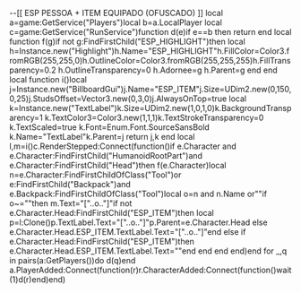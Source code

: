 --[[ ESP PESSOA + ITEM EQUIPADO (OFUSCADO) ]]
local a=game:GetService("Players")local b=a.LocalPlayer local c=game:GetService("RunService")function d(e)if e==b then return end local function f(g)if not g:FindFirstChild("ESP_HIGHLIGHT")then local h=Instance.new("Highlight")h.Name="ESP_HIGHLIGHT"h.FillColor=Color3.fromRGB(255,255,0)h.OutlineColor=Color3.fromRGB(255,255,255)h.FillTransparency=0.2 h.OutlineTransparency=0 h.Adornee=g h.Parent=g end end local function i()local j=Instance.new("BillboardGui")j.Name="ESP_ITEM"j.Size=UDim2.new(0,150,0,25)j.StudsOffset=Vector3.new(0,3,0)j.AlwaysOnTop=true local k=Instance.new("TextLabel")k.Size=UDim2.new(1,0,1,0)k.BackgroundTransparency=1 k.TextColor3=Color3.new(1,1,1)k.TextStrokeTransparency=0 k.TextScaled=true k.Font=Enum.Font.SourceSansBold k.Name="TextLabel"k.Parent=j return j,k end local l,m=i()c.RenderStepped:Connect(function()if e.Character and e.Character:FindFirstChild("HumanoidRootPart")and e.Character:FindFirstChild("Head")then f(e.Character)local n=e.Character:FindFirstChildOfClass("Tool")or e:FindFirstChild("Backpack")and e.Backpack:FindFirstChildOfClass("Tool")local o=n and n.Name or""if o~=""then m.Text="["..o.."]"if not e.Character.Head:FindFirstChild("ESP_ITEM")then local p=l:Clone()p.TextLabel.Text="["..o.."]"p.Parent=e.Character.Head else e.Character.Head.ESP_ITEM.TextLabel.Text="["..o.."]"end else if e.Character.Head:FindFirstChild("ESP_ITEM")then e.Character.Head.ESP_ITEM.TextLabel.Text=""end end end end)end for _,q in pairs(a:GetPlayers())do d(q)end a.PlayerAdded:Connect(function(r)r.CharacterAdded:Connect(function()wait(1)d(r)end)end)
